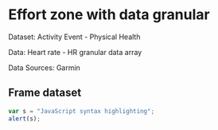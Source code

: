 # Effort zone with data granular

Dataset: Activity Event - Physical Health

Data: Heart rate - HR granular data array

Data Sources: Garmin

## Frame dataset


```javascript
var s = "JavaScript syntax highlighting";
alert(s);
```
